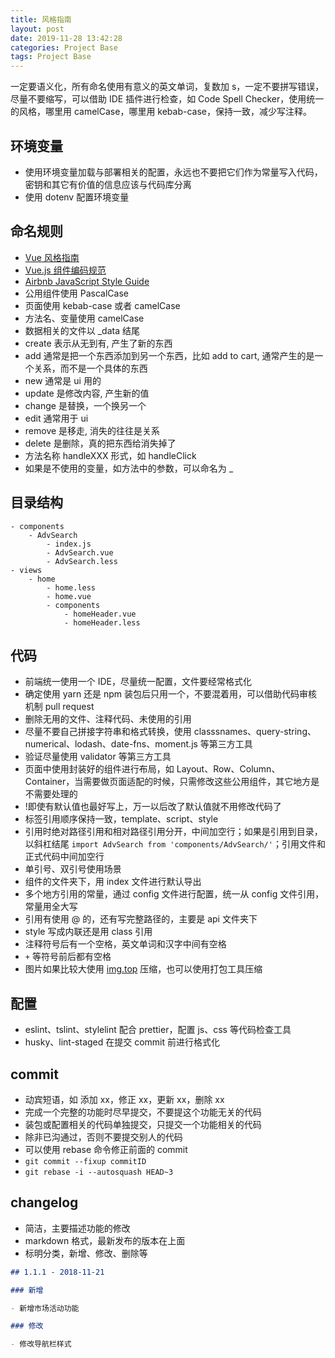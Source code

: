 ```yaml
---
title: 风格指南
layout: post
date: 2019-11-28 13:42:28
categories: Project Base
tags: Project Base
---
```


一定要语义化，所有命名使用有意义的英文单词，复数加 s，一定不要拼写错误，尽量不要缩写，可以借助 IDE 插件进行检查，如 Code Spell Checker，使用统一的风格，哪里用 camelCase，哪里用 kebab-case，保持一致，减少写注释。

## 环境变量

- 使用环境变量加载与部署相关的配置，永远也不要把它们作为常量写入代码，密钥和其它有价值的信息应该与代码库分离
- 使用 dotenv 配置环境变量

## 命名规则

- [Vue 风格指南](https://cn.vuejs.org/v2/style-guide/index.html)
- [Vue.js 组件编码规范](https://pablohpsilva.github.io/vuejs-component-style-guide/#/chinese)
- [Airbnb JavaScript Style Guide](https://github.com/airbnb/javascript)
- 公用组件使用 PascalCase
- 页面使用 kebab-case 或者 camelCase
- 方法名、变量使用 camelCase
- 数据相关的文件以 _data 结尾
- create 表示从无到有, 产生了新的东西
- add 通常是把一个东西添加到另一个东西，比如 add to cart, 通常产生的是一个关系，而不是一个具体的东西
- new 通常是 ui 用的
- update 是修改内容, 产生新的值
- change 是替换，一个换另一个
- edit 通常用于 ui
- remove 是移走, 消失的往往是关系
- delete 是删除，真的把东西给消失掉了
- 方法名称 handleXXX 形式，如 handleClick
- 如果是不使用的变量，如方法中的参数，可以命名为 _

## 目录结构

```text
- components
    - AdvSearch
        - index.js
        - AdvSearch.vue
        - AdvSearch.less
- views
    - home
        - home.less
        - home.vue
        - components
            - homeHeader.vue
            - homeHeader.less
```

## 代码

- 前端统一使用一个 IDE，尽量统一配置，文件要经常格式化
- 确定使用 yarn 还是 npm 装包后只用一个，不要混着用，可以借助代码审核机制 pull request
- 删除无用的文件、注释代码、未使用的引用
- 尽量不要自己拼接字符串和格式转换，使用 classsnames、query-string、numerical、lodash、date-fns、moment.js 等第三方工具
- 验证尽量使用 validator 等第三方工具
- 页面中使用封装好的组件进行布局，如 Layout、Row、Column、Container，当需要做页面适配的时候，只需修改这些公用组件，其它地方是不需要处理的
- !即使有默认值也最好写上，万一以后改了默认值就不用修改代码了
- 标签引用顺序保持一致，template、script、style
- 引用时绝对路径引用和相对路径引用分开，中间加空行；如果是引用到目录，以斜杠结尾 `import AdvSearch from 'components/AdvSearch/'`；引用文件和正式代码中间加空行
- 单引号、双引号使用场景
- 组件的文件夹下，用 index 文件进行默认导出
- 多个地方引用的常量，通过 config 文件进行配置，统一从 config 文件引用，常量用全大写
- 引用有使用 @ 的，还有写完整路径的，主要是 api 文件夹下
- style 写成内联还是用 class 引用
- 注释符号后有一个空格，英文单词和汉字中间有空格
- `+` 等符号前后都有空格
- 图片如果比较大使用 [img.top](https://img.top/) 压缩，也可以使用打包工具压缩

## 配置

- eslint、tslint、stylelint 配合 prettier，配置 js、css 等代码检查工具
- husky、lint-staged 在提交 commit 前进行格式化

## commit

- 动宾短语，如 添加 xx，修正 xx，更新 xx，删除 xx
- 完成一个完整的功能时尽早提交，不要提这个功能无关的代码
- 装包或配置相关的代码单独提交，只提交一个功能相关的代码
- 除非已沟通过，否则不要提交别人的代码
- 可以使用 rebase 命令修正前面的 commit
- `git commit --fixup commitID`
- `git rebase -i --autosquash HEAD~3`

## changelog

- 简洁，主要描述功能的修改
- markdown 格式，最新发布的版本在上面
- 标明分类，新增、修改、删除等

```md
## 1.1.1 - 2018-11-21

### 新增

- 新增市场活动功能

### 修改

- 修改导航栏样式
```
